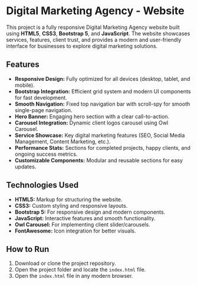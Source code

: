 <h1>Digital Marketing Agency - Website</h1>

<p>
  This project is a fully responsive Digital Marketing Agency website built using 
  <strong>HTML5</strong>, <strong>CSS3</strong>, <strong>Bootstrap 5</strong>, and <strong>JavaScript</strong>. 
  The website showcases services, features, client trust, and provides a modern and user-friendly interface 
  for businesses to explore digital marketing solutions.
</p>

<h2>Features</h2>
<ul>
  <li><strong>Responsive Design:</strong> Fully optimized for all devices (desktop, tablet, and mobile).</li>
  <li><strong>Bootstrap Integration:</strong> Efficient grid system and modern UI components for fast development.</li>
  <li><strong>Smooth Navigation:</strong> Fixed top navigation bar with scroll-spy for smooth single-page navigation.</li>
  <li><strong>Hero Banner:</strong> Engaging hero section with a clear call-to-action.</li>
  <li><strong>Carousel Integration:</strong> Dynamic client logos carousel using Owl Carousel.</li>
  <li><strong>Service Showcase:</strong> Key digital marketing features (SEO, Social Media Management, Content Marketing, etc.).</li>
  <li><strong>Performance Stats:</strong> Sections for completed projects, happy clients, and ongoing success metrics.</li>
  <li><strong>Customizable Components:</strong> Modular and reusable sections for easy updates.</li>
</ul>

<h2>Technologies Used</h2>
<ul>
  <li><strong>HTML5:</strong> Markup for structuring the website.</li>
  <li><strong>CSS3:</strong> Custom styling and responsive layouts.</li>
  <li><strong>Bootstrap 5:</strong> For responsive design and modern components.</li>
  <li><strong>JavaScript:</strong> Interactive features and smooth functionality.</li>
  <li><strong>Owl Carousel:</strong> For implementing client slider/carousels.</li>
  <li><strong>FontAwesome:</strong> Icon integration for better visuals.</li>
</ul>

<h2>How to Run</h2>
<ol>
  <li>Download or clone the project repository.</li>
  <li>Open the project folder and locate the <code>index.html</code> file.</li>
  <li>Open the <code>index.html</code> file in any modern browser.</li>
</ol>
